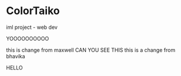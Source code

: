 # ColorTaiko

iml project - web dev


YOOOOOOOOOO

this is change from maxwell
CAN YOU SEE THIS
this is a change from bhavika

HELLO

